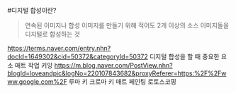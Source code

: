 
#디지털 합성이란?
>연속된 이미지나 합성 이미지를 만들기 위해 적어도 2개 이상의 소스 이미지들을 디지털로 합성하는 것

https://terms.naver.com/entry.nhn?docId=1649302&cid=50372&categoryId=50372
디지털 합성을 할 때 중요한 요소 
매트 작업
키잉
https://m.blog.naver.com/PostView.nhn?blogId=loveandpic&logNo=220107843682&proxyReferer=https:%2F%2Fwww.google.com%2F
루마 키
크로마 키
매트 페인팅 
로토스코핑 
